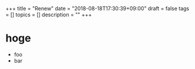+++
title = "Renew"
date = "2018-08-18T17:30:39+09:00"
draft = false
tags = []
topics = []
description = ""
+++

# hoge

- foo
- bar


